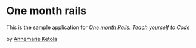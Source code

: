 # One month rails

This is the sample application for 
[*One month Rails: Teach yourself to Code*](http://onemonthrails.com)

by [Annemarie Ketola](http://mattangriffel.com)